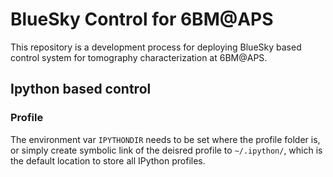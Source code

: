 # BlueSky Control for 6BM@APS

This repository is a development process for deploying BlueSky based control system for tomography characterization at 6BM@APS.

## Ipython based control

### Profile

The environment var `IPYTHONDIR` needs to be set where the profile folder is, or simply create symbolic link of the deisred profile to `~/.ipython/`, which is the default location to store all IPython profiles.

